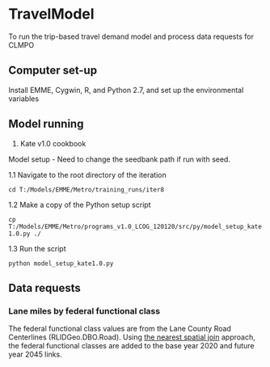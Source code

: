 # TravelModel
To run the trip-based travel demand model and process data requests for CLMPO

## Computer set-up
Install EMME, Cygwin, R, and Python 2.7, and set up the environmental variables

## Model running
1. Kate v1.0 cookbook

Model setup - Need to change the seedbank path if run with seed.

1.1 Navigate to the root directory of the iteration

`cd T:/Models/EMME/Metro/training_runs/iter8`

1.2 Make a copy of the Python setup script

`cp T:/Models/EMME/Metro/programs_v1.0_LCOG_120120/src/py/model_setup_kate1.0.py ./`

1.3 Run the script

`python model_setup_kate1.0.py`

## Data requests
### Lane miles by federal functional class

The federal functional class values are from the Lane County Road Centerlines (RLIDGeo.DBO.Road). Using [the nearest spatial join]() approach, the federal functional classes are added to the base year 2020 and future year 2045 links.

